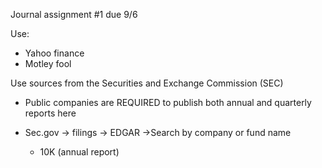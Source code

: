 Journal assignment #1 due 9/6
 
Use:

- Yahoo finance
- Motley fool
   

Use sources from the Securities and Exchange Commission (SEC)

- Public companies are REQUIRED to publish both annual and quarterly reports here
- Sec.gov -> filings -> EDGAR ->Search by company or fund name
    
    - 10K (annual report)